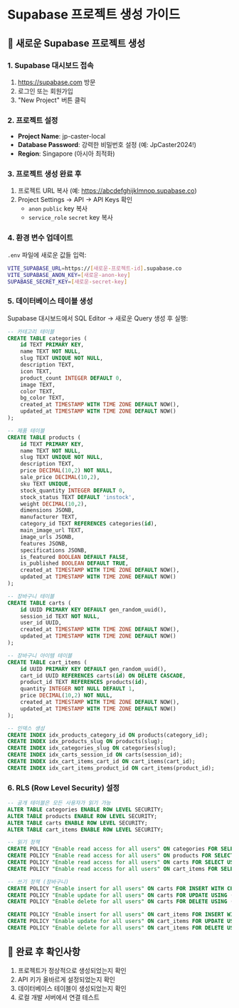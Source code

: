 # Supabase 프로젝트 생성 가이드

## 🚀 새로운 Supabase 프로젝트 생성

### 1. Supabase 대시보드 접속
1. https://supabase.com 방문
2. 로그인 또는 회원가입
3. "New Project" 버튼 클릭

### 2. 프로젝트 설정
- **Project Name**: jp-caster-local
- **Database Password**: 강력한 비밀번호 설정 (예: JpCaster2024!)
- **Region**: Singapore (아시아 최적화)

### 3. 프로젝트 생성 완료 후
1. 프로젝트 URL 복사 (예: https://abcdefghijklmnop.supabase.co)
2. Project Settings → API → API Keys 확인
   - `anon` `public` key 복사
   - `service_role` `secret` key 복사

### 4. 환경 변수 업데이트
`.env` 파일에 새로운 값들 입력:
```bash
VITE_SUPABASE_URL=https://[새로운-프로젝트-id].supabase.co
VITE_SUPABASE_ANON_KEY=[새로운-anon-key]
SUPABASE_SECRET_KEY=[새로운-secret-key]
```

### 5. 데이터베이스 테이블 생성
Supabase 대시보드에서 SQL Editor → 새로운 Query 생성 후 실행:

```sql
-- 카테고리 테이블
CREATE TABLE categories (
    id TEXT PRIMARY KEY,
    name TEXT NOT NULL,
    slug TEXT UNIQUE NOT NULL,
    description TEXT,
    icon TEXT,
    product_count INTEGER DEFAULT 0,
    image TEXT,
    color TEXT,
    bg_color TEXT,
    created_at TIMESTAMP WITH TIME ZONE DEFAULT NOW(),
    updated_at TIMESTAMP WITH TIME ZONE DEFAULT NOW()
);

-- 제품 테이블
CREATE TABLE products (
    id TEXT PRIMARY KEY,
    name TEXT NOT NULL,
    slug TEXT UNIQUE NOT NULL,
    description TEXT,
    price DECIMAL(10,2) NOT NULL,
    sale_price DECIMAL(10,2),
    sku TEXT UNIQUE,
    stock_quantity INTEGER DEFAULT 0,
    stock_status TEXT DEFAULT 'instock',
    weight DECIMAL(10,2),
    dimensions JSONB,
    manufacturer TEXT,
    category_id TEXT REFERENCES categories(id),
    main_image_url TEXT,
    image_urls JSONB,
    features JSONB,
    specifications JSONB,
    is_featured BOOLEAN DEFAULT FALSE,
    is_published BOOLEAN DEFAULT TRUE,
    created_at TIMESTAMP WITH TIME ZONE DEFAULT NOW(),
    updated_at TIMESTAMP WITH TIME ZONE DEFAULT NOW()
);

-- 장바구니 테이블
CREATE TABLE carts (
    id UUID PRIMARY KEY DEFAULT gen_random_uuid(),
    session_id TEXT NOT NULL,
    user_id UUID,
    created_at TIMESTAMP WITH TIME ZONE DEFAULT NOW(),
    updated_at TIMESTAMP WITH TIME ZONE DEFAULT NOW()
);

-- 장바구니 아이템 테이블
CREATE TABLE cart_items (
    id UUID PRIMARY KEY DEFAULT gen_random_uuid(),
    cart_id UUID REFERENCES carts(id) ON DELETE CASCADE,
    product_id TEXT REFERENCES products(id),
    quantity INTEGER NOT NULL DEFAULT 1,
    price DECIMAL(10,2) NOT NULL,
    created_at TIMESTAMP WITH TIME ZONE DEFAULT NOW(),
    updated_at TIMESTAMP WITH TIME ZONE DEFAULT NOW()
);

-- 인덱스 생성
CREATE INDEX idx_products_category_id ON products(category_id);
CREATE INDEX idx_products_slug ON products(slug);
CREATE INDEX idx_categories_slug ON categories(slug);
CREATE INDEX idx_carts_session_id ON carts(session_id);
CREATE INDEX idx_cart_items_cart_id ON cart_items(cart_id);
CREATE INDEX idx_cart_items_product_id ON cart_items(product_id);
```

### 6. RLS (Row Level Security) 설정
```sql
-- 공개 테이블은 모든 사용자가 읽기 가능
ALTER TABLE categories ENABLE ROW LEVEL SECURITY;
ALTER TABLE products ENABLE ROW LEVEL SECURITY;
ALTER TABLE carts ENABLE ROW LEVEL SECURITY;
ALTER TABLE cart_items ENABLE ROW LEVEL SECURITY;

-- 읽기 정책
CREATE POLICY "Enable read access for all users" ON categories FOR SELECT USING (true);
CREATE POLICY "Enable read access for all users" ON products FOR SELECT USING (true);
CREATE POLICY "Enable read access for all users" ON carts FOR SELECT USING (true);
CREATE POLICY "Enable read access for all users" ON cart_items FOR SELECT USING (true);

-- 쓰기 정책 (장바구니)
CREATE POLICY "Enable insert for all users" ON carts FOR INSERT WITH CHECK (true);
CREATE POLICY "Enable update for all users" ON carts FOR UPDATE USING (true);
CREATE POLICY "Enable delete for all users" ON carts FOR DELETE USING (true);

CREATE POLICY "Enable insert for all users" ON cart_items FOR INSERT WITH CHECK (true);
CREATE POLICY "Enable update for all users" ON cart_items FOR UPDATE USING (true);
CREATE POLICY "Enable delete for all users" ON cart_items FOR DELETE USING (true);
```

## 🎯 완료 후 확인사항
1. 프로젝트가 정상적으로 생성되었는지 확인
2. API 키가 올바르게 설정되었는지 확인
3. 데이터베이스 테이블이 생성되었는지 확인
4. 로컬 개발 서버에서 연결 테스트